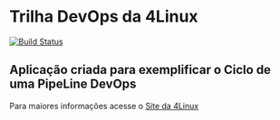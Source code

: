 # Trilha DevOps da 4Linux

<!-- Altere a Flag abaixo com sua URL do Travis -->
[![Build Status](https://travis-ci.com/AdilsonA/DevOpsLab-HelloWorld.svg?branch=master)](https://travis-ci.com/AdilsonA/DevOpsLab-HelloWorld)

## Aplicação criada para exemplificar o Ciclo de uma PipeLine DevOps


Para maiores informações acesse o [Site da 4Linux](https://www.4linux.com.br/cursos/devops)
